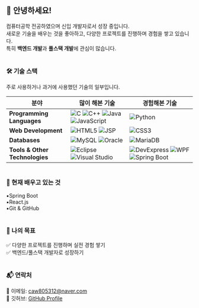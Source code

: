## 👋 안녕하세요!

컴퓨터공학 전공하였으며 신입 개발자로서 성장 중입니다.<br>
새로운 기술을 배우는 것을 좋아하고, 다양한 프로젝트를 진행하며 경험을 쌓고 있습니다.<br>
특히 **백엔드 개발**과 **풀스택 개발**에 관심이 많습니다. 

#

###  🛠️ 기술 스택  
주로 사용하거나 과거에 사용했던 기술의 일부입니다.
 
| **분야**              | **많이 해본 기술** | **경험해본 기술** |
|----------------------|----------------|----------------|
| **Programming Languages** | ![C](https://img.shields.io/badge/C-00599C?style=flat&logo=c&logoColor=white) ![C++](https://img.shields.io/badge/C++-00599C?style=flat&logo=cplusplus&logoColor=white) ![Java](https://img.shields.io/badge/Java-007396?style=flat&logo=java&logoColor=white) ![JavaScript](https://img.shields.io/badge/JavaScript-F7DF1E?style=flat&logo=javascript&logoColor=black) | ![Python](https://img.shields.io/badge/Python-3776AB?style=flat&logo=python&logoColor=white) |
| **Web Development**  | ![HTML5](https://img.shields.io/badge/HTML5-E34F26?style=flat&logo=html5&logoColor=white) ![JSP](https://img.shields.io/badge/JSP-007396?style=flat&logo=java&logoColor=white) | ![CSS3](https://img.shields.io/badge/CSS3-1572B6?style=flat&logo=css3&logoColor=white) |
| **Databases**        | ![MySQL](https://img.shields.io/badge/MySQL-4479A1?style=flat&logo=mysql&logoColor=white) ![Oracle](https://img.shields.io/badge/Oracle-F80000?style=flat&logo=oracle&logoColor=white) | ![MariaDB](https://img.shields.io/badge/MariaDB-003545?style=flat&logo=mariadb&logoColor=white) |
| **Tools & Other Technologies**     | ![Eclipse](https://img.shields.io/badge/Eclipse-2C2255?style=flat&logo=eclipseide&logoColor=white) ![Visual Studio](https://img.shields.io/badge/Visual%20Studio-5C2D91?style=flat&logo=visualstudio&logoColor=white) | ![DevExpress](https://img.shields.io/badge/DevExpress-FF6600?style=flat&logo=devexpress&logoColor=white) ![WPF](https://img.shields.io/badge/WPF-0078D7?style=flat&logo=windows&logoColor=white) ![Spring Boot](https://img.shields.io/badge/Spring%20Boot-6DB33F?style=flat&logo=springboot&logoColor=white) |

#

### 🌱 현재 배우고 있는 것  
▪️Spring Boot<br>
▪️React.js<br>
▪️Git & GitHub<br>

#

### 📌 나의 목표  
✅ 다양한 프로젝트를 진행하며 실전 경험 쌓기<br>
✅ 백엔드/풀스택 개발자로 성장하기

#

### 📬 연락처  
📧 이메일: caw805312@naver.com  
📘 깃허브: [GitHub Profile](https://github.com/lsh2912)

#

<!--
#### Recent articles

| Title | Published On |
| ----- | ------------ |
| [Deferred teardown closure in Go testing](http://rednafi.com/go/deferred_teardown_closure/) | Fri, 28 Mar 2025 |
| [Three flavors of sorting Go slices](http://rednafi.com/go/sort_slice/) | Sat, 22 Mar 2025 |
| [Nil comparisons and Go interface](http://rednafi.com/go/nil_interface_comparison/) | Wed, 12 Mar 2025 |
| [Stacked middleware vs embedded delegation in Go](http://rednafi.com/go/middleware_vs_delegation/) | Thu, 06 Mar 2025 |
| [Why does Go's io.Reader have such a weird signature?](http://rednafi.com/go/io_reader_signature/) | Sat, 08 Feb 2025 |
</div>

**lsh2912/lsh2912** is a ✨ _special_ ✨ repository because its `README.md` (this file) appears on your GitHub profile.

Here are some ideas to get you started:

- 🔭 I’m currently working on ...
- 🌱 I’m currently learning ...
- 👯 I’m looking to collaborate on ...
- 🤔 I’m looking for help with ...
- 💬 Ask me about ...
- 📫 How to reach me: ...
- 😄 Pronouns: ...
- ⚡ Fun fact: ...
-->
